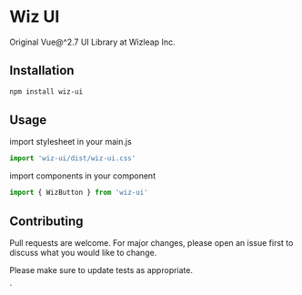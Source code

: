 # Wiz UI

Original Vue@^2.7 UI Library at Wizleap Inc.

## Installation

```bash
npm install wiz-ui
```

## Usage

import stylesheet in your main.js

```js
import 'wiz-ui/dist/wiz-ui.css'
```

import components in your component

```js
import { WizButton } from 'wiz-ui'
```

## Contributing

Pull requests are welcome. For major changes, please open an issue first to discuss what you would like to change.

Please make sure to update tests as appropriate.

`
